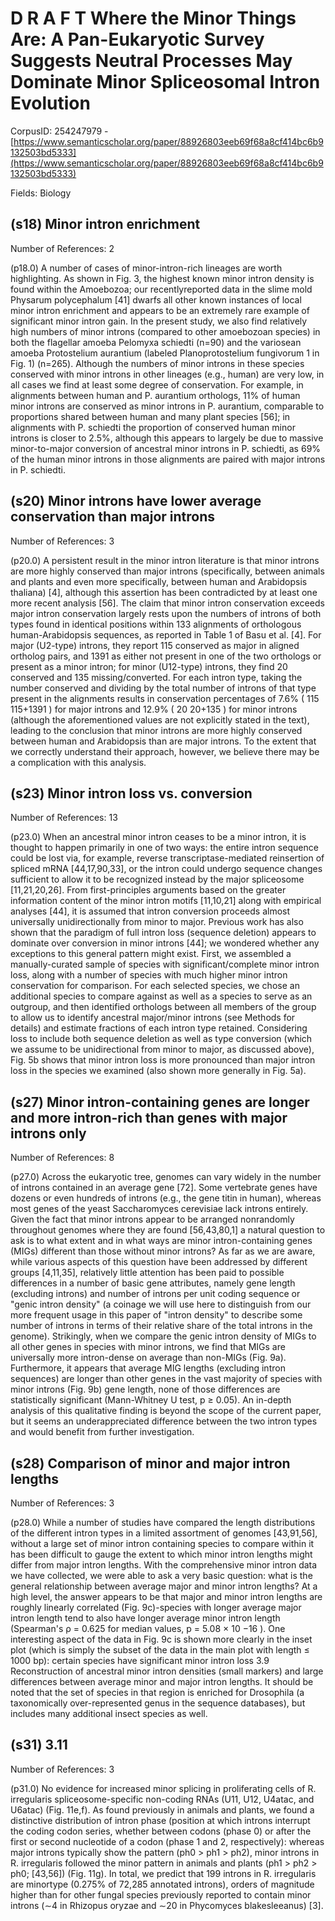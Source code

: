 # D R A F T Where the Minor Things Are: A Pan-Eukaryotic Survey Suggests Neutral Processes May Dominate Minor Spliceosomal Intron Evolution

CorpusID: 254247979 - [https://www.semanticscholar.org/paper/88926803eeb69f68a8cf414bc6b9132503bd5333](https://www.semanticscholar.org/paper/88926803eeb69f68a8cf414bc6b9132503bd5333)

Fields: Biology

## (s18) Minor intron enrichment
Number of References: 2

(p18.0) A number of cases of minor-intron-rich lineages are worth highlighting. As shown in Fig. 3, the highest known minor intron density is found within the Amoebozoa; our recentlyreported data in the slime mold Physarum polycephalum [41] dwarfs all other known instances of local minor intron enrichment and appears to be an extremely rare example of significant minor intron gain. In the present study, we also find relatively high numbers of minor introns (compared to other amoebozoan species) in both the flagellar amoeba Pelomyxa schiedti (n=90) and the variosean amoeba Protostelium aurantium (labeled Planoprotostelium fungivorum 1 in Fig. 1) (n=265). Although the numbers of minor introns in these species conserved with minor introns in other lineages (e.g., human) are very low, in all cases we find at least some degree of conservation. For example, in alignments between human and P. aurantium orthologs, 11% of human minor introns are conserved as minor introns in P. aurantium, comparable to proportions shared between human and many plant species [56]; in alignments with P. schiedti the proportion of conserved human minor introns is closer to 2.5%, although this appears to largely be due to massive minor-to-major conversion of ancestral minor introns in P. schiedti, as 69% of the human minor introns in those alignments are paired with major introns in P. schiedti.
## (s20) Minor introns have lower average conservation than major introns
Number of References: 3

(p20.0) A persistent result in the minor intron literature is that minor introns are more highly conserved than major introns (specifically, between animals and plants and even more specifically, between human and Arabidopsis thaliana) [4], although this assertion has been contradicted by at least one more recent analysis [56]. The claim that minor intron conservation exceeds major intron conservation largely rests upon the numbers of introns of both types found in identical positions within 133 alignments of orthologous human-Arabidopsis sequences, as reported in Table 1 of Basu et al. [4]. For major (U2-type) introns, they report 115 conserved as major in aligned ortholog pairs, and 1391 as either not present in one of the two orthologs or present as a minor intron; for minor (U12-type) introns, they find 20 conserved and 135 missing/converted. For each intron type, taking the number conserved and dividing by the total number of introns of that type present in the alignments results in conservation percentages of 7.6% ( 115 115+1391 ) for major introns and 12.9% ( 20 20+135 ) for minor introns (although the aforementioned values are not explicitly stated in the text), leading to the conclusion that minor introns are more highly conserved between human and Arabidopsis than are major introns. To the extent that we correctly understand their approach, however, we believe there may be a complication with this analysis.
## (s23) Minor intron loss vs. conversion
Number of References: 13

(p23.0) When an ancestral minor intron ceases to be a minor intron, it is thought to happen primarily in one of two ways: the entire intron sequence could be lost via, for example, reverse transcriptase-mediated reinsertion of spliced mRNA [44,17,90,33], or the intron could undergo sequence changes sufficient to allow it to be recognized instead by the major spliceosome [11,21,20,26]. From first-principles arguments based on the greater information content of the minor intron motifs [11,10,21] along with empirical analyses [44], it is assumed that intron conversion proceeds almost universally unidirectionally from minor to major. Previous work has also shown that the paradigm of full intron loss (sequence deletion) appears to dominate over conversion in minor introns [44]; we wondered whether any exceptions to this general pattern might exist. First, we assembled a manually-curated sample of species with significant/complete minor intron loss, along with a number of species with much higher minor intron conservation for comparison. For each selected species, we chose an additional species to compare against as well as a species to serve as an outgroup, and then identified orthologs between all members of the group to allow us to identify ancestral major/minor introns (see Methods for details) and estimate fractions of each intron type retained. Considering loss to include both sequence deletion as well as type conversion (which we assume to be unidirectional from minor to major, as discussed above), Fig. 5b shows that minor intron loss is more pronounced than major intron loss in the species we examined (also shown more generally in Fig. 5a).
## (s27) Minor intron-containing genes are longer and more intron-rich than genes with major introns only
Number of References: 8

(p27.0) Across the eukaryotic tree, genomes can vary widely in the number of introns contained in an average gene [72]. Some vertebrate genes have dozens or even hundreds of introns (e.g., the gene titin in human), whereas most genes of the yeast Saccharomyces cerevisiae lack introns entirely. Given the fact that minor introns appear to be arranged nonrandomly throughout genomes where they are found [56,43,80,1] a natural question to ask is to what extent and in what ways are minor intron-containing genes (MIGs) different than those without minor introns? As far as we are aware, while various aspects of this question have been addressed by different groups [4,11,35], relatively little attention has been paid to possible differences in a number of basic gene attributes, namely gene length (excluding introns) and number of introns per unit coding sequence or "genic intron density" (a coinage we will use here to distinguish from our more frequent usage in this paper of "intron density" to describe some number of introns in terms of their relative share of the total introns in the genome). Strikingly, when we compare the genic intron density of MIGs to all other genes in species with minor introns, we find that MIGs are universally more intron-dense on average than non-MIGs (Fig. 9a). Furthermore, it appears that average MIG lengths (excluding intron sequences) are longer than other genes in the vast majority of species with minor introns (Fig. 9b)   gene length, none of those differences are statistically significant (Mann-Whitney U test, p ≥ 0.05). An in-depth analysis of this qualitative finding is beyond the scope of the current paper, but it seems an underappreciated difference between the two intron types and would benefit from further investigation.
## (s28) Comparison of minor and major intron lengths
Number of References: 3

(p28.0) While a number of studies have compared the length distributions of the different intron types in a limited assortment of genomes [43,91,56], without a large set of minor intron containing species to compare within it has been difficult to gauge the extent to which minor intron lengths might differ from major intron lengths. With the comprehensive minor intron data we have collected, we were able to ask a very basic question: what is the general relationship between average major and minor intron lengths? At a high level, the answer appears to be that major and minor intron lengths are roughly linearly correlated (Fig. 9c)-species with longer average major intron length tend to also have longer average minor intron length (Spearman's ρ = 0.625 for median values, p = 5.08 × 10 −16 ). One interesting aspect of the data in Fig. 9c is shown more clearly in the inset plot (which is simply the subset of the data in the main plot with length ≤ 1000 bp): certain species have significant minor intron loss 3.9 Reconstruction of ancestral minor intron densities (small markers) and large differences between average minor and major intron lengths. It should be noted that the set of species in that region is enriched for Drosophila (a taxonomically over-represented genus in the sequence databases), but includes many additional insect species as well.
## (s31) 3.11
Number of References: 3

(p31.0) No evidence for increased minor splicing in proliferating cells of R. irregularis spliceosome-specific non-coding RNAs (U11, U12, U4atac, and U6atac) (Fig. 11e,f). As found previously in animals and plants, we found a distinctive distribution of intron phase (position at which introns interrupt the coding codon series, whether between codons (phase 0) or after the first or second nucleotide of a codon (phase 1 and 2, respectively): whereas major introns typically show the pattern (ph0 > ph1 > ph2), minor introns in R. irregularis followed the minor pattern in animals and plants (ph1 > ph2 > ph0; [43,56]) (Fig. 11g). In total, we predict that 199 introns in R. irregularis are minortype (0.275% of 72,285 annotated introns), orders of magnitude higher than for other fungal species previously reported to contain minor introns (∼4 in Rhizopus oryzae and ∼20 in Phycomyces blakesleeanus) [3].
